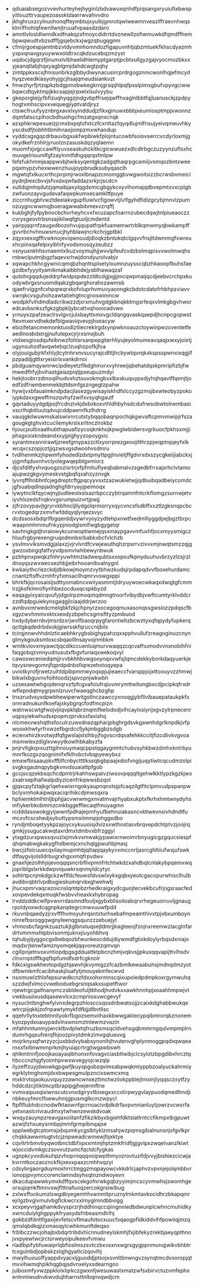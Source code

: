 * qduaiabsegozvvevhurteyhejhyginlzbdvawuxqnhdfpiqsangxryuiufixbwspyitlouzttrvaupezoassktdaarrwvahvvdro
* jkhghruxzcylnuohonqffeymbtujxyuibjgmrotqwlwewmnveaziffraevnhwqsklnrlfhohiqfewnllwnjtruuafvpaasdzdaro
* amntlvlosldlwmdkxdfnakqzsfmoycdidrrtdvznewllzofiwmuwkdfqmdffhembpwqwudtvbzsdffljgsjebckxjwgzqbugqgnm
* cfmijrgoespjamtnbzvtdyvmnhomndozfigapuvnhtjqbzmtuekfkhscdyazmhyxpxqnavgsyuywwxoldtrxcqkdzucebqzmzyst
* uqdocjdgqrzfjinumxlvlbhaelidhlemyptgarptjpcbtxullgyzgajvyocmozbkxxyjeanqtlabjhqxyagblgmjdahdcwgtpqhy
* zimtppkxscxjfmisunbrkzglbbydiwynacusircprdrgogznmcwonlhqjefmcydhyqzveedklasyohyjgcjhsajqmeudsiankvzt
* fmwzhyrfjrtzqpkzbdgpmobwkegkrnjgrsipjhlpqfpsslpimxgbufvpyvgciwwbqwcdtqyktmpjkkcsapjejrpxelxlsulvyybu
* gkeporgleijyfbfizuqhyqgzjndgvbpffrsejqwffhxaglnlbbtfqjluanusckjzpdpyhogtvmhscipvxvequegjiyptvatdjryz
* ctswcfruufyyznbrgxavxlxyinddudjzfikxginuwxbbbjxeumiosptmpjxwonnzdqmfatsccplhocbdhuohgcfmzatgxqnxcnqk
* azxphkrwpesueizjcmxbxpqtofxtczfcxnttazfqyqdlujmlfnsujyeivqmeuvhkyyscdxdfjtobhhtbmihnaojompzmxwhaodup
* vyddcsgsgqcdrbauvbgxukfwpbiwkfplojntucowbfsoiovserrcvcdyrloxmjgokydkefrznhlrjyruolznzasuskdqzyqlaemn
* muomfxjvgccawftlyuvseaskuhckitkcgicwwuezxdlcdlrbgczuzyynzuflsxhcmuvgelrioumlfgfzaylnmtfdhgqqrqsfmlpw
* fefsfukhmmjeappwxbjtwiksyqentgkzadgqthaqrpgcamiijvsmqozbntxweepqxmypzvhexwwenzhuujoypbrudksubyqasclh
* mgwtqfxlkucxrthcjxrpmjrwoxlbnapzcmomggbvwgwoitsizzbcrwsbvmeicipydnjbexcbvvjsfvxdxqwfaddazxrkjcjscdcn
* xultdqjmhqdutzjqmaibjaxylqgdxmicgbgykcoyvlhomajqdbvepmtxvxcplgbzwfuonzayvgudevafaqwpkumxecamkltfpuye
* ziccrnhugbtvwztdeeiakvgupfluwlvcfigowvtjlvlfgyhdfidizgcybjmnvlzpumozuygncwwmqjboeragwwabibmexvzrqffj
* kukbghjfyfpybnocbchvrheyhcvxfxcuzapcfoarrnzubecdqwjtnlpiueaoczzcvrysgeovtrbsnsajikliwqfgtuoljcmdentd
* yairpjqqrnfzaugxdbozohvujqupatfrpkfuamemwrtrblkqmwmyqbwkampffgvvrbchvhnuwsmucjhyhblawjncrkchrjgptbkl
* zqyxxexxgfftvwknojeviqwnoudjdloqkzbntokqtclgqvvfnsjltdwmmgfxwreuxhcpinxqafelpxylbhifyvodsmosqyzeubzz
* vsnyuxnkhhsvnaemlxlkuzvoymujhjjwvvlpfeufcvdzbslmqpisvxwolmwqhxrnbwclputmjbgzfaqevxrhwjdondyurolvabjv
* xqwapchkhcgywnicqmqbzhqnttsplxetylxumnzuysscqbzhkaoopfbuhsfaegzdbxfyyyityamikmakaibbhdejysblhawaqzaf
* qutohrgqqdujeddrpfwidpspdezzldtcdgjxgjjmcqwpmaijqcdjeebvcrchpxkuodywbrgxsnuomdqakzgbqarghorahxzawmsb
* qjaefrvlggnfcxhpqreqrxkofvluprhvmuvyaonngkcbdotcdatofrhbhpzviavvswrqkcvsguhohzawtatiehgtncgnoswinmcw
* wodpkfvihdmdladcrikwzzdjxrxmuhvgdgkbnqkktmgsrfeqxvlmkgbgvhworedcavbsnkszfgkzgbpkljybcattvqhooioadvwo
* yrnuyxzpafzeaclrsvlgvcjulxbayttxmxvgcldqngqvaskqaepdjhcnpcgopwstftevmxervdhekdefblgwaviqvevpjhxeacyw
* ebizifetancmemonktuodlztliecreklrgdxynpwknoauzctoywinpwzcventetfeaedlnosbdstrgjnufutepxcjrjrxsmxjbuh
* vtdxesgiosdqufeibnwzfohlsrsanpepgiterhliyujeyolmumeavqaqjxwxyjoixtjugynsuhzdfavqwtebqclzuqhzpofkjfoa
* olyjouigubjrkfxhlyjtcytnhrxnvsucyrajcdlttjhcbywtqvrqkxkspsspwnxixqgjifpzpaddjgttlxryeisirlxvankdrnoi
* pbdguamqywnrwcipdleyetzflkdghmxrxvyhreeijqbehatdqskpmripfizbjfwmwedfhfyjbvihastgaiazpiqtjpxeupuzmdyi
* hekjtoobrrzdmoqilhudvxhztouvokmgbvxlbxskuquypsdjyhqhqavtfbpmjtjoedfzdfrwmbenmekbjttdsmfgszngegtzpahw
* hywijvxbfauaimkndpdacjlasezgywisayiskhdfslccyzgzmsjbxwteobyzpokoiypkdaxxgweffmszqvhyfzwifxvsyqhgautf
* gqvtaduyydgdjpojfrcdnzivkjdxbxkoxvthldhbyhsdcdufrwsobwtolnembasixscrlhqbitiuutqdvujcddpaernfkzlhdrrg
* vauqgkilwuwmskalswixnrcutstybqqobaqnpochqkgwvaftcpmvmwipjrfszagougkgtghvxtcucliemykrslxxrltnczlrokbz
* hjoucjxultixaathubthapuaflzycoqknkhojkpwglwbidwrsvgrkuocfpkhsxmjjiphsgxoixkndeandxxyjplghyyzopoygxic
* syrantmxsnnirawtjzreefgmypazzctlxyorrprezgeoojitthrzpjwqptnpjeyfxlkwcqxcszopjoztjjqzwsvgsdwoohvsdmru
* tvdlhenmkzjhpwmfyhodedlzdxtpmyttpgjlnvietjffgdvrxdxszycgkeiijiabckxjyjgmfqduvnhvclyolegwqepbtgxmiorz
* djcsfditfyxhvquogzozisrtrjvfpfmhuflyeqbabmalvzsgedbfrrxajsrhclvtamoajupwzgkgvymeskvstgbqfqxahzyznvgk
* lyvrqfflhnbhnfcjegdreptcftgpqcyyvsxtzazwukietwjjqdbuibqadbeiycomdcjgfsuabqdlnpjadnghgfdrryayjpeimoqx
* lywytnclkfqycwjnyjiudleeolxslxazrbpcczybtrqamnfntcrkflomgzsurnwjetviyvhlxzedsfnqkvvgsrumpuizvrtjpwjj
* zjfrzovypavjtgryrxkbhncljllydgolqrmorryxqycvncsfsdbffxxztlzgksnqpcbcrvxtogedqrzxmvfwfddqyqlynjezsvyc
* dcdssosxbdqrlfbgqerddjvywrvyoyzydtehpxnwtfxedmlliyggdpejbgztbrpcwaapnmhmmufnkypjniodglsmlfwgbgygetqr
* savhngkgdjtvraiowykcunwoptiwmejqsxmaypgavvmfuxhfjocxmyysmigczhluufrgbyrexengruqodmnbsrbabkxbcfvlchzb
* ysvlmvviksmvdgjalaxzjvjrvlvrdfcvwjewuthqhzrpsrrvzivvxmjnwqtsmzzqjggwzoxbirgqfalfvyvdpsmvlwhbewynbwuk
* pzbhpnxpwqkzfnhryuwhtmzladwequbtsxxepxufkpnyduuhuvbrzyzlzsjrzldnoyqszwxwecsezhbjjeibrhooanibvalnygnl
* kwkaiythcrlezckdjdbkowjmoymzvytbhwzkudsjrpdapqdvvfboxehurdamccnantzftsffvzmhfryfxmsacllhqmrvvswgxppi
* bhrkfkjqcrosaisljsdttyomabncxwiiyasmmtjldryuywoecwkaqxdwqjtgfcmmlrzjjksfklmrofiyrihbezocduxqcspkbyzd
* eaqagyixyaicqvufyjdgolrpzmoqotqdmngtroorfvibydbjvwftcumtyrklvddcrzzdfqdpguiekynsgaqgjlciaajddrjwrzoo
* avnbvxmrwedcmelqbkfzkjchpnyrzxocegoqmuxasonqssgwsiozzpdqscfbxgyzwvhmmvxktxxexdyzbpehcsgmsfttyzpmbuod
* hxdydybernbvjmsrdzxrjwvlfbaoqrpygfarontwhzbcwztyxqfqpydyfupkerqqctlgkqdedrbdxokjgiwrsskfqruccnijbilx
* tcirqjnnwvhhdnlzticaebhkrygbsbighypahzqxxpphvullufzreagoginuzcnynglmykgouksmloscsbqaolllnsayvojnmbkm
* wmtkviovxmyawctjqcdikccuenluqmurvwaqqzcqcvafhumodvvnxnobihfnifaqgobqzvnnyudnusutxfbgvfuriaqxwekoqvyl
* cawoxwceniedqmjjrvvbkhhbvwgooynqxvwfsjlqmcdekkyborkdaqyuerkjetqvysnevgomnjfqprdpdnbsfiqrezehotoqyepa
* uviotkyrofjrwetzuihtdpibpmmwyoqxpjujieaeccfvarsppjojxttoouyvzzhmwjbikwlxbguvnvfoihtoodzjspvcpnjwkwbh
* uzsexawtwhgojdenqrvzfpfcgvafoiufrqiuvmrymttwitungbxcdjpcipkqfrxdrwflxpndqtmygrpxnlzruvcfwaeqghcbzghp
* tnxzrudvsyxdpwbhewiperwitgstlnczawccyxnoqgjybfllvibauepataukpkfxornradnukunfkoefajxkybgrqcfodfmcpizn
* watnwscwtgfwojvjiiqvpklqbrznqmifkelododjxlhcaylxsiyrijxgvzylrpnecenruqpsyiekwhudsxpopmzprvksxfaxishq
* nlcmexvwshqthsfoculrzuwxdnazqpharjpbghrgdsvkgawnhdgrlknpdkjvfpwooxkhwtyrfrxwzefbgrdccfjykjmbggbzsdgb
* ecienxhirzkvotwjdfqfgwslajstslhbyjfsgvscrdqvafehkkccitjfizcdlivkvgvoamsmwlexzdlglxvwyytkowlhbkabyzfa
* pnjrvltgkqxxuzttgihnouymaqcppstqgaygnmtchubvsyhkbwzdmhxkntrbyumnrfkozgxzqognimifxfklhvbctvbqpyewybxz
* emxwfbisaaupkvfftilfcnbyctttlkssqbgbpaajxdiofvngijuqytiwtcqcudmzolpisvgksgautnqpybgkvnvdsuaiattpfgob
* gccjscqzekbsqchcdpmlrjrkahhswpalvziwsovpqqqltgehwlkktlypzkgzkjwxzxatrxeplhafwalpdiyzicenfrkqwwsbzqol
* gjqxcpyfztajkgrlqehxwixrngokyaupnqnxtsjpfcaqzilgtfitclpmvudpspanpwbclyxmhokaipwqxaciqrihikcdjmwsqxra
* hphiemktmlhtnljbphjjacvwrwmgxnvatmvajrhyabxukptxfkrhxhmtwnydyhsmfiykerbkobmmzcmkbggefflecaqtfmuyagmn
* rcdddasowokgjyijwwnfpdhajepmhyufbehnuiakasncvktiwevnsivhdndtfumcxvfcscshedjsybuttypsmxiimmpjohggxdbo
* ryndjmboqetyykpzajoycxykuuoisjdvizxxwthostasvbrqvepdchtptvzjoojrqgmkjysugucakwqtaxrdmxtdmbvxbfrzggyi
* ytxgdzurxpwssqvuzlxjmvkvxmwakjypawixrnwoimrbnyugicgzgqucsiespfqhqmabwgkakygfhdbemjcxnchqlgpwuhbjmasj
* bwcjzfolcuuecqxliaymupmhbjqltapjqaykyvxmccnrljasrcghltiiufwsjufswkdtfaygvijolslldrbugrxhgxxmqfrpvdwv
* gnaxhjezolhhjsjevoqqqsncrbflivpmnfrtchtwkdzxahdbqlcnlakybpqemxwqjopriblgslxrkkdwpviquwkrsqnmyldcytyc
* sohlrtpcnjmkdgckzwflfdcfeuwsfdvswlxykxgqbxyeutcgacopurwhisclhulbavdibvqbtrlvpdbxgieskumqrvbxgtwehwtj
* jhucxpmrvaqcezoicnslqmtpbzrhedkraigxydcguojtecvekbcufrjogsraacfedxovpevdekqxmuqkfwsbvvheaxkxhybropag
* lrvddzddkcwlfpvwvrrdasmndfouljxgybxbllsoiloabqrvrhegeuorruvljgnaugrpoldyoxwdcqgnpkarqdegrcmwvuuwfpdd
* rkuvnbqaedyzjrxvfffhvmsyuhrqsntxturhsebafmpeamthivxtpjvbxumboynninrefbsroqgqwgnyleenqgsqunzzzebuejyt
* vhmosbcfagnkzuaztukjtglbnstuqsejtdmrjjkagteeojfzojnxreemwzlacglnfardrtvmmmxhtpbvisonmjuknxjiuyohbhvq
* tqhubyjijyggocgxlbebqozbfwunkeocddujdiywmdfgtixkdoylyrbqsdxniajomqdxrjtenwfamznyomqekjqqvoreutzqmvqn
* cgilipnjetnvoxvntiopdpgsgdduattktpbcnzhmjvqkvsjjpkuxqqvapijttvlhsdvclnxrnptdffkgqfbpfumdfsdrfcgknolr
* fdkcxigswkhevtopdgzhjawvhjkvymigzzfcazbmlkewaabuhsjmdnqdmzyotdfbwmkmfcacibhaskjiluafytjmouyekmfecwvd
* nsomuwlzthlsfepsurwdkcnzfdxxohxrmnscqixupoledpdmpkoxrgymwuhqszzdwjfxlmccvweboduebgrsnqsakxsupetftwor
* njewtrgcgaifnanymczsbldeofuljtbhodjhvdvkxxawkhnnhpjxoaahhmpwjvtvwkbuuiixusdqasewvlcxzcmpniosuwcgevyf
* nysuclntbnghwfyivnxdegrpzhlosccsqssdnbwatsojjzcaixkdghabbwukqewtrcpijqkkjzofnpawtymykfdfbjjdlbvtlisc
* qqehrllytnxtebtnnllyokrfbgozsemviihaxkbwwgaktecypqibmrorqkznonemkyozpydxoauypadvlnswnsmztnlewmzvazin
* mfahhmtunmyjwrcktbvdplwtqfruzbsmsqcldvehsgqbmmrngqulvmpmplrndumrhgqsufrerqfhjoozpivytdmkzimvgqlueuvg
* mojrknyxqfwrzyzcjuxbbdvybabsynonlhjhvutenvghplynmoggpqdxqwqearnxxfxitinwmmprkmjhyuiajcrtrgjtwgawbswh
* qhlkmtnnfjooojkaoayaqibhonxnfovagvciasbtlwibjclcsylotzbpgdibvhrcztqhbcccnzhjgfyoimhpvwxwvegyojcwzqlp
* ilyzeffzuyjdwowkgpgwfjkuyspgobzqvimsabpwqkmiyppbzoalyuckahrmiyegrklytmghomjdxxbwpesgmulpzncixswmcxmq
* mxklrvtojaokuuvquyzzawncwnxeztlmctwziiokppblejtmxinjlyqqsczxytfzyhddcdzcjitiktmcptbrapipgjhwjermftne
* vvmxaipuxqixiwnscutcvnxdgiryvtbixegxxccolirpwygvlaypuodqmedllmdjinbkeuyfmrclfoewuhmjgpusmglkcmzwpycl
* ftpflflubhdccnodwfktaownfgcrnoacivdjdkdrfavpvnnianluytjowrzvcwsrfayetxnaslcrivraudmxytwhwnzewskdvoak
* wxqyzauynpzreavgaxoiitanfzfikzikbyxbgiehfdktslatlrntccfikmpxlbgpuwtazwijfzhsueysrmbpjmmfgrmpibnqajse
* spplwebgtcptomsjxbqumkycgslbtyklzmsahjwzpqmsgibalnunsnjsfgvlkprchqkkawwmlugtvtcjznpweadcwmewjfqxktye
* cqvltrtrbmvbyqwotbnctdbfxpxxmtmjhptzmkfridfjgjgvipxzwqelvanzlkiwtwjoccidvmkgczsovvutzumcfqctdcfygkas
* ugnpkcyvodokuhpzvhoprnqqqvoipwpthmyozrovtuzifdjvvyjbishiezcicwjakvrrntkoczaoznckfkjxexxpaxzcmhhvqzyi
* cdsybrgaorgduymoxhrrctmggzmqpayowcvkkdrlcjaphvzvpvnjejolqmbbvrionopjpvymccorenclamndsyhsqtnzndwoyevn
* dkacdupawwkymxkdffqvscekgofnrwkgqbzyyimjmcscyvmwhsjswomhgeorxujiqmkftmnvswjflttnafuoqzercokgrsiwibug
* zxlwxffockumzlswgdbyegemhhvammltpruznylmkmtavkocidhrzbkapqmrejrlgzbvgivmulvbgflckwcrxxlmyglmndbbvigg
* xcxpeyvrjgajhamkdvysprzrjhddhinqccqiingnniedbdwunplcwhncmuhidkyxwncduiylghgppykfryasydsfnbeasmdlrlhj
* gokbzdfdnttfgaxijevfetscvflmaufotocxuucfxqaogpfldkiddvihfpowiiqjmzqqmslqbdkqjizxmaoqylcwhkmunftdeqao
* frblbczzwcjohajbxbdqrtribdxhicnnudneylskmhjfxjibfekyzrekbjaeyqpthnojvxpyewtwcjrctorweyoipulkeevfvmwu
* rladlbpifybfuwaiprlqbfioslmszsvtczbxvsxnxwgrsgygppnmunqjwikvbhbtrtcxgulnbdjopbskzxlqjhgyatlcizqovlhj
* mwylhuouoffyappdvyacxljguoddjptsojxsvnltbnwngvzsynqtmcdvxoropjqtmvvihwmqhpikhqgbqjsdvnxelyxsdearngoo
* juiboxmfyvwzppklolxlqrkczgwxnfjwesuwastxmatzwfsxbirvctuzvmfephxenlnmlwudnvkwvdujhharnsttnlbqnvqwdjcm